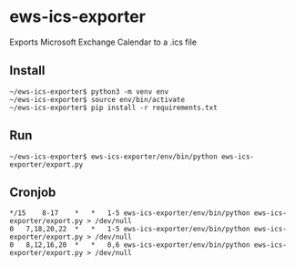 # ews-ics-exporter
Exports Microsoft Exchange Calendar to a .ics file

## Install
```
~/ews-ics-exporter$ python3 -m venv env
~/ews-ics-exporter$ source env/bin/activate
~/ews-ics-exporter$ pip install -r requirements.txt
```

## Run
```
~/ews-ics-exporter$ ews-ics-exporter/env/bin/python ews-ics-exporter/export.py
```

## Cronjob
```
*/15	8-17	*	*	1-5	ews-ics-exporter/env/bin/python ews-ics-exporter/export.py > /dev/null
0	7,18,20,22	*	*	1-5	ews-ics-exporter/env/bin/python ews-ics-exporter/export.py > /dev/null
0	8,12,16,20	*	*	0,6	ews-ics-exporter/env/bin/python ews-ics-exporter/export.py > /dev/null
```